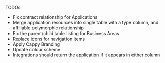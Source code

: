 TODOs:

- Fix contract relationship for Applications
- Merge application resources into single table with a type column, and affiliable polymorphic relationship
- Fix the parent/child table listing for Business Areas
- Replace icons for navigation items
- Apply Cappy Branding
- Update colour scheme
- Integrations should return the application if it appears in either column